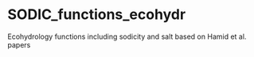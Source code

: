 # SODIC_functions_ecohydr
Ecohydrology functions including sodicity and salt based on Hamid et al. papers
